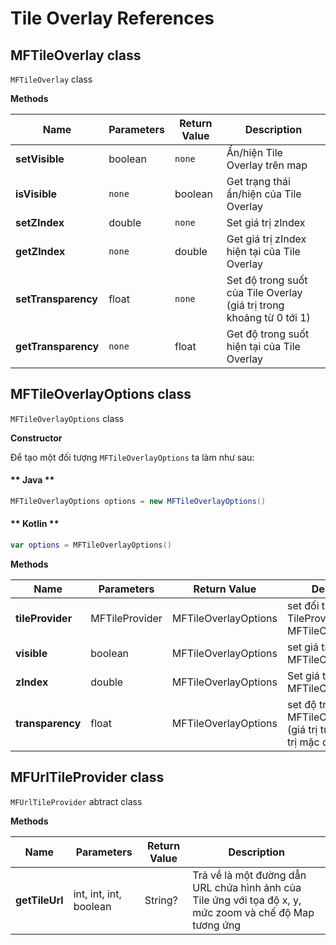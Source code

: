 # Tile Overlay References

## MFTileOverlay class

`MFTileOverlay` class

**Methods**

| Name           | Parameters                              | Return Value | Description                                                                            |
|----------------|-----------------------------------------|--------------|----------------------------------------------------------------------------------------|
| **setVisible** | boolean                                 | `none`       | Ẩn/hiện Tile Overlay trên map                                                          |
| **isVisible**  | `none`                                  | boolean      | Get trạng thái ẩn/hiện của Tile Overlay                                                |
| **setZIndex**  | double                                  | `none`       | Set giá trị zIndex                                                                     |
| **getZIndex**  | `none`                                  | double       | Get giá trị zIndex hiện tại của Tile Overlay                                           |
| **setTransparency** | float                              | `none`       | Set độ trong suốt của Tile Overlay (giá trị trong khoảng từ 0 tới 1)                  |
| **getTransparency** | `none`                             | float        | Get độ trong suốt hiện tại của Tile Overlay                                           |

## MFTileOverlayOptions class

`MFTileOverlayOptions` class

**Constructor**

Để tạo một đối tượng `MFTileOverlayOptions` ta làm như sau:

<!-- tabs:start -->
#### ** Java **

```java
MFTileOverlayOptions options = new MFTileOverlayOptions()
```

#### ** Kotlin **

```kotlin
var options = MFTileOverlayOptions()
```
<!-- tabs:end -->

**Methods**

| Name           | Parameters                              | Return Value | Description                                                                            |
|----------------|-----------------------------------------|--------------|----------------------------------------------------------------------------------------|
| **tileProvider** | MFTileProvider                        | MFTileOverlayOptions| set đối tượng TileProvider cho MFTileOverlayOptions                             |
| **visible**    | boolean                                 | MFTileOverlayOptions| set giá trị visible cho MFTileOverlayOptions                                    |
| **zIndex**     | double                                  | MFTileOverlayOptions| Set giá trị zIndex cho MFTileOverlayOptions                                     |
| **transparency**| float                                  | MFTileOverlayOptions| set độ trong suốt cho MFTileOverlayOptions (giá trị từ 0 tới 1). Giá trị mặc định là 1|

## MFUrlTileProvider class

`MFUrlTileProvider` abtract class

**Methods**

| Name           | Parameters                              | Return Value | Description                                                                            |
|----------------|-----------------------------------------|--------------|----------------------------------------------------------------------------------------|
| **getTileUrl** | int, int, int, boolean                  | String?      | Trả về là một đường dẫn URL chứa hình ảnh của Tile ứng với tọa độ x, y, mức zoom và chế độ Map tương ứng|

